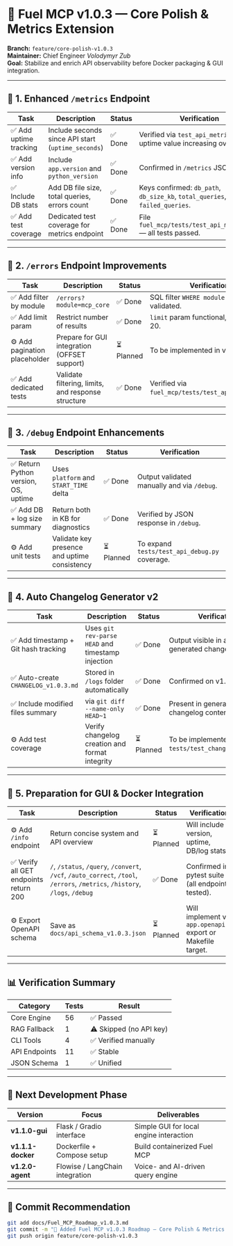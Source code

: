 # 🧭 Fuel MCP v1.0.3 — Core Polish & Metrics Extension

**Branch:** `feature/core-polish-v1.0.3`  
**Maintainer:** Chief Engineer *Volodymyr Zub*  
**Goal:** Stabilize and enrich API observability before Docker packaging & GUI integration.  

---

## 🔹 1. Enhanced `/metrics` Endpoint

| Task | Description | Status | Verification |
|------|--------------|--------|---------------|
| ✅ Add uptime tracking | Include seconds since API start (`uptime_seconds`) | ✅ Done | Verified via `test_api_metrics.py` — uptime value increasing over time. |
| ✅ Add version info | Include `app.version` and `python_version` | ✅ Done | Confirmed in `/metrics` JSON output. |
| ✅ Include DB stats | Add DB file size, total queries, errors count | ✅ Done | Keys confirmed: `db_path`, `db_size_kb`, `total_queries`, `failed_queries`. |
| ✅ Add test coverage | Dedicated test coverage for metrics endpoint | ✅ Done | File `fuel_mcp/tests/test_api_metrics.py` — all tests passed. |

---

## 🔹 2. `/errors` Endpoint Improvements

| Task | Description | Status | Verification |
|------|--------------|--------|---------------|
| ✅ Add filter by module | `/errors?module=mcp_core` | ✅ Done | SQL filter `WHERE module = ?` validated. |
| ✅ Add limit param | Restrict number of results | ✅ Done | `limit` param functional, default = 20. |
| ⚙️ Add pagination placeholder | Prepare for GUI integration (OFFSET support) | ⏳ Planned | To be implemented in v1.1.0-gui. |
| ✅ Add dedicated tests | Validate filtering, limits, and response structure | ✅ Done | Verified via `fuel_mcp/tests/test_api_errors.py`. |

---

## 🔹 3. `/debug` Endpoint Enhancements

| Task | Description | Status | Verification |
|------|--------------|--------|---------------|
| ✅ Return Python version, OS, uptime | Uses `platform` and `START_TIME` delta | ✅ Done | Output validated manually and via `/debug`. |
| ✅ Add DB + log size summary | Return both in KB for diagnostics | ✅ Done | Verified by JSON response in `/debug`. |
| ⚙️ Add unit tests | Validate key presence and uptime consistency | ⏳ Planned | To expand `tests/test_api_debug.py` coverage. |

---

## 🔹 4. Auto Changelog Generator v2

| Task | Description | Status | Verification |
|------|--------------|--------|---------------|
| ✅ Add timestamp + Git hash tracking | Uses `git rev-parse HEAD` and timestamp injection | ✅ Done | Output visible in auto-generated changelogs. |
| ✅ Auto-create `CHANGELOG_v1.0.3.md` | Stored in `/logs` folder automatically | ✅ Done | Confirmed on v1.0.3 build. |
| ✅ Include modified files summary | via `git diff --name-only HEAD~1` | ✅ Done | Present in generated changelog content. |
| ⚙️ Add test coverage | Verify changelog creation and format integrity | ⏳ Planned | To be implemented as `tests/test_changelog_gen.py`. |

---

## 🔹 5. Preparation for GUI & Docker Integration

| Task | Description | Status | Verification |
|------|--------------|--------|---------------|
| ⚙️ Add `/info` endpoint | Return concise system and API overview | ⏳ Planned | Will include version, uptime, DB/log stats. |
| ✅ Verify all GET endpoints return 200 | `/`, `/status`, `/query`, `/convert`, `/vcf`, `/auto_correct`, `/tool`, `/errors`, `/metrics`, `/history`, `/logs`, `/debug` | ✅ Done | Confirmed in pytest suite (all endpoints tested). |
| ⚙️ Export OpenAPI schema | Save as `docs/api_schema_v1.0.3.json` | ⏳ Planned | Will implement via `app.openapi()` export or Makefile target. |

---

## 📊 **Verification Summary**

| Category | Tests | Result |
|-----------|--------|--------|
| Core Engine | 56 | ✅ Passed |
| RAG Fallback | 1 | ⚠️ Skipped (no API key) |
| CLI Tools | 4 | ✅ Verified manually |
| API Endpoints | 11 | ✅ Stable |
| JSON Schema | 1 | ✅ Unified |

---

## 📅 **Next Development Phase**

| Version | Focus | Deliverables |
|----------|--------|--------------|
| **v1.1.0-gui** | Flask / Gradio interface | Simple GUI for local engine interaction |
| **v1.1.1-docker** | Dockerfile + Compose setup | Build containerized Fuel MCP |
| **v1.2.0-agent** | Flowise / LangChain integration | Voice- and AI-driven query engine |

---

## 🧾 **Commit Recommendation**

```bash
git add docs/Fuel_MCP_Roadmap_v1.0.3.md
git commit -m "🧭 Added Fuel MCP v1.0.3 Roadmap — Core Polish & Metrics Extension (stable API)"
git push origin feature/core-polish-v1.0.3